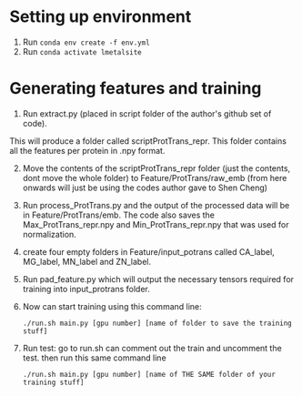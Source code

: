 # Setting up environment

1. Run `conda env create -f env.yml`
2. Run `conda activate lmetalsite`

# Generating features and training

1. Run extract.py (placed in script folder of the author's github set of code).

This will produce a folder called scriptProtTrans_repr. This folder contains all the features per protein in .npy format.

2. Move the contents of the scriptProtTrans_repr folder (just the contents, dont move the whole folder) to Feature/ProtTrans/raw_emb (from here onwards will just be using the codes author gave to Shen Cheng)

3. Run process_ProtTrans.py and the output of the processed data will be in Feature/ProtTrans/emb. The code also saves the Max_ProtTrans_repr.npy and Min_ProtTrans_repr.npy that was used for normalization.

4. create four empty folders in Feature/input_potrans called CA_label, MG_label, MN_label and ZN_label.

5. Run pad_feature.py which will output the necessary tensors required for training into input_protrans folder.

6. Now can start training using this command line:

   `./run.sh main.py [gpu number] [name of folder to save the training stuff]`

7. Run test: go to run.sh can comment out the train and uncomment the test. then run this same command line

   `./run.sh main.py [gpu number] [name of THE SAME folder of your training stuff]`

